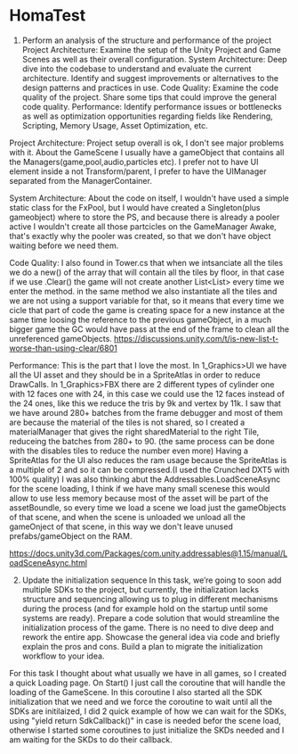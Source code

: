 # HomaTest

1. Perform an analysis of the structure and performance of the project
Project Architecture: Examine the setup of the Unity Project and Game Scenes as well as their overall configuration.
System Architecture: Deep dive into the codebase to understand and evaluate the current architecture. Identify and suggest improvements or alternatives to the design patterns and practices in use.
Code Quality: Examine the code quality of the project. Share some tips that could improve the general code quality.
Performance: Identify performance issues or bottlenecks as well as optimization opportunities regarding fields like Rendering, Scripting, Memory Usage, Asset Optimization, etc.



Project Architecture: Project setup overall is ok, I don't see major problems with it. About the GameScene I usually have a gameObject that contains all the Managers(game,pool,audio,particles etc).
I prefer not to have UI element inside a not Transform/parent, I prefer to have the UIManager separated from the ManagerContainer.

System Architecture: About the code on itself, I wouldn't have used a simple static class for the FxPool, but I would have created a Singleton(plus gameobject) where to store the PS, 
and because there is already a pooler active I wouldn't create all those partcicles on the GameManager Awake, that's exactly why the pooler was created, so that we don't have object waiting before we need them.

Code Quality: I also found in Tower.cs that when we intsanciate all the tiles we do a new() of the array that will contain all the tiles by floor, in that case if we use .Clear() the game will not create another List<List<TowerTile>> every time we enter the method.
in the same method we also instantiate all the tiles and we are not using a support variable for that, so it means that every time we cicle that part of code the game is creating space for a new instance 
at the same time loosing the reference to the previous gameObject, in a much bigger game the GC would have pass at the end of the frame to clean all the unreferenced gameObjects.
https://discussions.unity.com/t/is-new-list-t-worse-than-using-clear/6801

Performance: This is the part that I love the most. 
In 1_Graphics>UI we have all the UI asset and they should be in a SpriteAtlas in order to reduce DrawCalls.
In 1_Graphics>FBX there are 2 different types of cylinder one with 12 faces one with 24, in this case we could use the 12 faces instead of the 24 ones, like this we reduce the tris by 9k and vertex by 11k.
I saw that we have around 280+ batches from the frame debugger and most of them are because the material of the tiles is not shared, so I created a materialManager that gives the right sharedMaterial to the right Tile,
reduceing the batches from 280+ to 90. (the same process can be done with the disables tiles to reduce the number even more) 
Having a SpriteAtlas for the UI also reduces the ram usage because the SpriteAtlas is a multiple of 2 and so it can be compressed.(I used the Crunched DXT5 with 100% quality)
I was also thinking abut the Addressables.LoadSceneAsync for the scene loading, I think if we have many small scenese this would allow to use less memory because most of the asset will be part of the assetBoundle,
so every time we load a scene we load just the gameObjects of that scene, and when the scene is unloaded we unload all the gameOnject of that scene, in this way we don't leave unused prefabs/gameObject on the RAM.
 
https://docs.unity3d.com/Packages/com.unity.addressables@1.15/manual/LoadSceneAsync.html




2. Update the initialization sequence
In this task, we’re going to soon add multiple SDKs to the project, but currently, the initialization lacks structure and sequencing allowing us to plug in different mechanisms during the process (and for example hold on the startup until some systems are ready).
Prepare a code solution that would streamline the initialization process of the game. There is no need to dive deep and rework the entire app. Showcase the general idea via code and briefly explain the pros and cons. Build a plan to migrate the initialization workflow to your idea.

For this task I thought about what usually we have in all games, so I created a quick Loading page. On Start() I just call the coroutine that will handle the loading of the GameScene.
In this coroutine I also started all the SDK initialization that we need and we force the coroutine to wait until all the SDKs are initilaized, I did 2 quick example of how we can wait for the SDKs, 
using "yield return SdkCallback()" in case is needed befor the scene load, otherwise I started some coroutines to just initialize the SKDs needed and I am waiting for the SKDs to do their callback.
    
